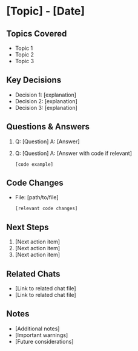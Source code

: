 # [Topic] - [Date]

## Topics Covered
- Topic 1
- Topic 2
- Topic 3

## Key Decisions
- Decision 1: [explanation]
- Decision 2: [explanation]
- Decision 3: [explanation]

## Questions & Answers
1. Q: [Question]
   A: [Answer]

2. Q: [Question]
   A: [Answer with code if relevant]
   ```[language]
   [code example]
   ```

## Code Changes
- File: [path/to/file]
  ```[language]
  [relevant code changes]
  ```

## Next Steps
1. [Next action item]
2. [Next action item]
3. [Next action item]

## Related Chats
- [Link to related chat file]
- [Link to related chat file]

## Notes
- [Additional notes]
- [Important warnings]
- [Future considerations] 